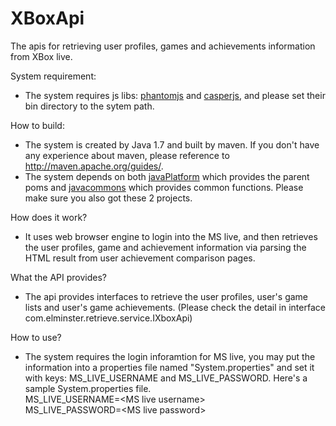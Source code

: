 # XBoxApi
The apis for retrieving user profiles, games and achievements information from XBox live.

System requirement:
- The system requires js libs: [phantomjs](http://phantomjs.org/) and [casperjs](http://casperjs.org/), and please set their bin directory to the sytem path.

How to build:
- The system is created by Java 1.7 and built by maven. If you don't have any experience about maven, please reference to <http://maven.apache.org/guides/>.
- The system depends on both [javaPlatform](https://github.com/elminsterjimmy/javaPlatform) which provides the parent poms and [javacommons](https://github.com/elminsterjimmy/javacommons) which provides common functions. Please make sure you also got these 2 projects.

How does it work?
- It uses web browser engine to login into the MS live, and then retrieves the user profiles, game and achievement information via parsing the HTML result from user achievement comparison pages.

What the API provides?
- The api provides interfaces to retrieve the user profiles, user's game lists and user's game achievements. (Please check the detail in interface com.elminster.retrieve.service.IXboxApi)

How to use?
- The system requires the login inforamtion for MS live, you may put the information into a properties file named "System.properties" and set it with keys: MS_LIVE_USERNAME and MS_LIVE_PASSWORD. Here's a sample System.properties file.  
MS_LIVE_USERNAME=\<MS live username\>  
MS_LIVE_PASSWORD=\<MS live password\>
